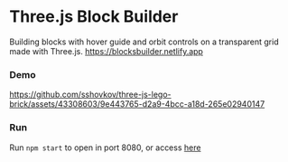 # Three.js Block Builder
Building blocks with hover guide and orbit controls on a transparent grid made with Three.js.
https://blocksbuilder.netlify.app

### Demo
https://github.com/sshovkov/three-js-lego-brick/assets/43308603/9e443765-d2a9-4bcc-a18d-265e02940147

### Run
Run `npm start` to open in port 8080, or access [here](https://blocksbuilder.netlify.app)

